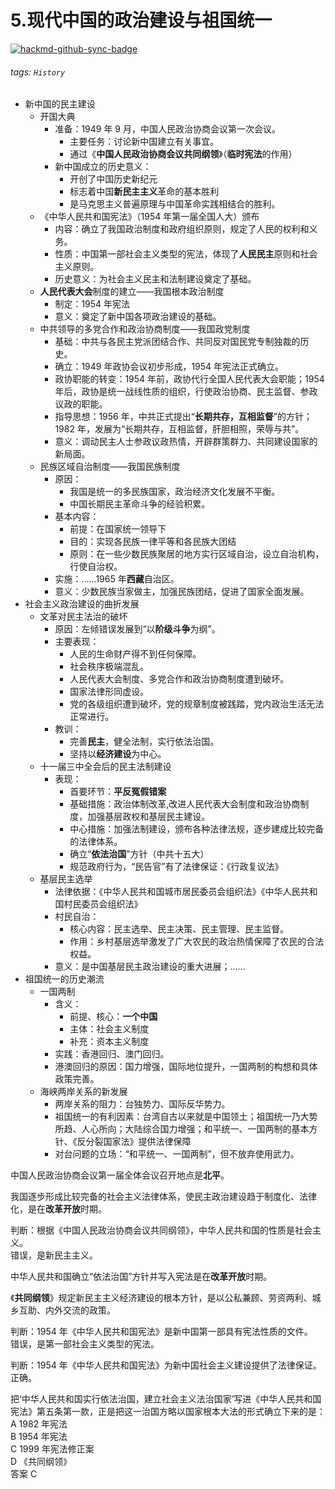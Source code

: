 # 5.现代中国的政治建设与祖国统一  

[![hackmd-github-sync-badge](https://hackmd.io/9HhIzbs9TJibGFeeXVWNiQ/badge)](https://hackmd.io/9HhIzbs9TJibGFeeXVWNiQ)


###### tags: `History`
  
- 新中国的民主建设  
  - 开国大典  
    - 准备：1949 年 9 月，中国人民政治协商会议第一次会议。  
      - 主要任务：讨论新中国建立有关事宜。  
      - 通过《**中国人民政治协商会议共同纲领**》（**临时宪法**的作用）  
    - 新中国成立的历史意义：  
      - 开创了中国历史新纪元  
      - 标志着中国**新民主主义**革命的基本胜利  
      - 是马克思主义普遍原理与中国革命实践相结合的胜利。  
  - 《中华人民共和国宪法》（1954 年第一届全国人大）颁布  
    - 内容：确立了我国政治制度和政府组织原则，规定了人民的权利和义务。  
    - 性质：中国第一部社会主义类型的宪法，体现了**人民民主**原则和社会主义原则。  
    - 历史意义：为社会主义民主和法制建设奠定了基础。  
  - **人民代表大会**制度的建立——我国根本政治制度  
    - 制定：1954 年宪法  
    - 意义：奠定了新中国各项政治建设的基础。  
  - 中共领导的多党合作和政治协商制度——我国政党制度  
    - 基础：中共与各民主党派团结合作、共同反对国民党专制独裁的历史。  
    - 确立：1949 年政协会议初步形成，1954 年宪法正式确立。  
    - 政协职能的转变：1954 年前，政协代行全国人民代表大会职能；1954 年后，政协是统一战线性质的组织，行使政治协商、民主监督、参政议政的职能。  
    - 指导思想：1956 年，中共正式提出“**长期共存，互相监督**”的方针；1982 年，发展为“长期共存，互相监督，肝胆相照，荣辱与共”。  
    - 意义：调动民主人士参政议政热情，开辟群策群力、共同建设国家的新局面。  
  - 民族区域自治制度——我国民族制度  
    - 原因：  
      - 我国是统一的多民族国家，政治经济文化发展不平衡。  
      - 中国长期民主革命斗争的经验积累。  
    - 基本内容：  
      - 前提：在国家统一领导下  
      - 目的：实现各民族一律平等和各民族大团结  
      - 原则：在一些少数民族聚居的地方实行区域自治，设立自治机构，行使自治权。  
    - 实施：……1965 年**西藏**自治区。  
    - 意义：少数民族当家做主，加强民族团结，促进了国家全面发展。  
- 社会主义政治建设的曲折发展  
  - 文革对民主法治的破坏  
    - 原因：左倾错误发展到“以**阶级斗争**为纲”。  
    - 主要表现：  
      - 人民的生命财产得不到任何保障。  
      - 社会秩序极端混乱。  
      - 人民代表大会制度、多党合作和政治协商制度遭到破坏。  
      - 国家法律形同虚设。  
      - 党的各级组织遭到破坏，党的规章制度被践踏，党内政治生活无法正常进行。  
    - 教训：  
      - 完善**民主**，健全法制，实行依法治国。  
      - 坚持以**经济建设**为中心。  
  - 十一届三中全会后的民主法制建设  
    - 表现：  
      - 首要环节：**平反冤假错案**  
      - 基础措施：政治体制改革,改进人民代表大会制度和政治协商制度，加强基层政权和基层民主建设。  
      - 中心措施：加强法制建设，颁布各种法律法规，逐步建成比较完备的法律体系。  
      - 确立“**依法治国**”方针（中共十五大）  
      - 规范政府行为，“民告官”有了法律保证：《行政复议法》  
  - 基层民主选举  
    - 法律依据：《中华人民共和国城市居民委员会组织法》《中华人民共和国村民委员会组织法》  
    - 村民自治：  
      - 核心内容：民主选举、民主决策、民主管理、民主监督。  
      - 作用：乡村基层选举激发了广大农民的政治热情保障了农民的合法权益。  
    - 意义：是中国基层民主政治建设的重大进展；……  
- 祖国统一的历史潮流  
  - 一国两制  
    - 含义：  
      - 前提、核心：**一个中国**  
      - 主体：社会主义制度  
      - 补充：资本主义制度  
    - 实践：香港回归、澳门回归。  
    - 港澳回归的原因：国力增强，国际地位提升，一国两制的构想和具体政策完善。  
  - 海峡两岸关系的新发展  
    - 两岸关系的阻力：台独势力、国际反华势力。  
    - 祖国统一的有利因素：台湾自古以来就是中国领土；祖国统一乃大势所趋、人心所向；大陆综合国力增强；和平统一、一国两制的基本方针、《反分裂国家法》提供法律保障  
    - 对台问题的立场：“和平统一、一国两制”，但不放弃使用武力。  
  
中国人民政治协商会议第一届全体会议召开地点是**北平**。  
  
我国逐步形成比较完备的社会主义法律体系，使民主政治建设趋于制度化、法律化，是在**改革开放**时期。  
  
判断：根据《中国人民政治协商会议共同纲领》，中华人民共和国的性质是社会主义。  
错误，是新民主主义。  
  
中华人民共和国确立“依法治国”方针并写入宪法是在**改革开放**时期。  
  
《**共同纲领**》规定新民主主义经济建设的根本方针，是以公私兼顾、劳资两利、城乡互助、内外交流的政策。  
  
判断：1954 年《中华人民共和国宪法》是新中国第一部具有宪法性质的文件。  
错误，是第一部社会主义类型的宪法。  
  
判断：1954 年《中华人民共和国宪法》为新中国社会主义建设提供了法律保证。  
正确。  
  
把‘中华人民共和国实行依法治国，建立社会主义法治国家’写进《中华人民共和国宪法》第五条第一款，正是把这一治国方略以国家根本大法的形式确立下来的是：  
A 1982 年宪法  
B 1954 年宪法  
C 1999 年宪法修正案  
D 《共同纲领》  
答案 C